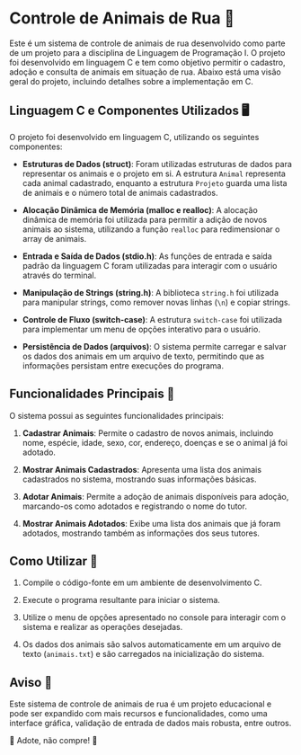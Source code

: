# Controle de Animais de Rua 🐾

Este é um sistema de controle de animais de rua desenvolvido como parte de um projeto para a disciplina de Linguagem de Programação I. O projeto foi desenvolvido em linguagem C e tem como objetivo permitir o cadastro, adoção e consulta de animais em situação de rua. Abaixo está uma visão geral do projeto, incluindo detalhes sobre a implementação em C.

## Linguagem C e Componentes Utilizados 🖥️

O projeto foi desenvolvido em linguagem C, utilizando os seguintes componentes:

- **Estruturas de Dados (struct)**: Foram utilizadas estruturas de dados para representar os animais e o projeto em si. A estrutura `Animal` representa cada animal cadastrado, enquanto a estrutura `Projeto` guarda uma lista de animais e o número total de animais cadastrados.

- **Alocação Dinâmica de Memória (malloc e realloc)**: A alocação dinâmica de memória foi utilizada para permitir a adição de novos animais ao sistema, utilizando a função `realloc` para redimensionar o array de animais.

- **Entrada e Saída de Dados (stdio.h)**: As funções de entrada e saída padrão da linguagem C foram utilizadas para interagir com o usuário através do terminal.

- **Manipulação de Strings (string.h)**: A biblioteca `string.h` foi utilizada para manipular strings, como remover novas linhas (`\n`) e copiar strings.

- **Controle de Fluxo (switch-case)**: A estrutura `switch-case` foi utilizada para implementar um menu de opções interativo para o usuário.

- **Persistência de Dados (arquivos)**: O sistema permite carregar e salvar os dados dos animais em um arquivo de texto, permitindo que as informações persistam entre execuções do programa.

## Funcionalidades Principais 🚀

O sistema possui as seguintes funcionalidades principais:

1. **Cadastrar Animais**: Permite o cadastro de novos animais, incluindo nome, espécie, idade, sexo, cor, endereço, doenças e se o animal já foi adotado.

2. **Mostrar Animais Cadastrados**: Apresenta uma lista dos animais cadastrados no sistema, mostrando suas informações básicas.

3. **Adotar Animais**: Permite a adoção de animais disponíveis para adoção, marcando-os como adotados e registrando o nome do tutor.

4. **Mostrar Animais Adotados**: Exibe uma lista dos animais que já foram adotados, mostrando também as informações dos seus tutores.

## Como Utilizar 📝

1. Compile o código-fonte em um ambiente de desenvolvimento C.

2. Execute o programa resultante para iniciar o sistema.

3. Utilize o menu de opções apresentado no console para interagir com o sistema e realizar as operações desejadas.

4. Os dados dos animais são salvos automaticamente em um arquivo de texto (`animais.txt`) e são carregados na inicialização do sistema.

## Aviso 📌

Este sistema de controle de animais de rua é um projeto educacional e pode ser expandido com mais recursos e funcionalidades, como uma interface gráfica, validação de entrada de dados mais robusta, entre outros.

🐾 Adote, não compre! 🐾
